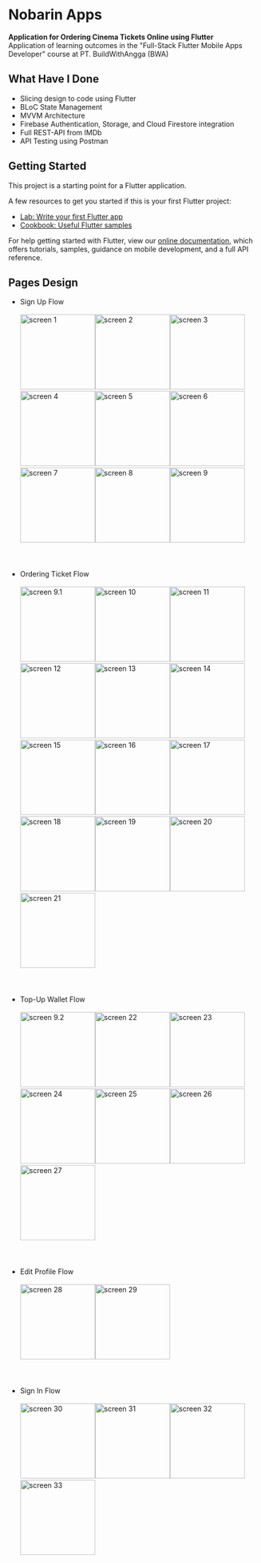 # Nobarin Apps

**Application for Ordering Cinema Tickets Online using Flutter**<br />
Application of learning outcomes in the "Full-Stack Flutter Mobile Apps Developer" course at PT. BuildWithAngga (BWA)

## What Have I Done
- Slicing design to code using Flutter
- BLoC State Management
- MVVM Architecture
- Firebase Authentication, Storage, and Cloud Firestore integration
- Full REST-API from IMDb
- API Testing using Postman

## Getting Started

This project is a starting point for a Flutter application.

A few resources to get you started if this is your first Flutter project:

- [Lab: Write your first Flutter app](https://flutter.dev/docs/get-started/codelab)
- [Cookbook: Useful Flutter samples](https://flutter.dev/docs/cookbook)

For help getting started with Flutter, view our
[online documentation](https://flutter.dev/docs), which offers tutorials,
samples, guidance on mobile development, and a full API reference.

## Pages Design

* Sign Up Flow <br /><br />
<img width="150" alt="screen 1" src="https://github.com/fadillahmuhammad/NobarinApps/assets/74767974/95be70ed-aae7-4068-a1b6-8347d53177b0"><img width="150" alt="screen 2" src="https://github.com/fadillahmuhammad/NobarinApps/assets/74767974/d8a76c85-1532-46b8-8df6-86ec1b2c7b0d"><img width="150" alt="screen 3" src="https://github.com/fadillahmuhammad/NobarinApps/assets/74767974/32ff0085-0f04-4228-8fcb-ef01cbe41624"><img width="150" alt="screen 4" src="https://github.com/fadillahmuhammad/NobarinApps/assets/74767974/9718b3e5-e35b-4acb-91c9-e95f362f8b56"><img width="150" alt="screen 5" src="https://github.com/fadillahmuhammad/NobarinApps/assets/74767974/ccee2433-20f7-4832-86f9-054fe78e3e5d"><img width="150" alt="screen 6" src="https://github.com/fadillahmuhammad/NobarinApps/assets/74767974/413ce838-042b-4bd7-9163-15c4053be9a4"><img width="150" alt="screen 7" src="https://github.com/fadillahmuhammad/NobarinApps/assets/74767974/316b41ee-0198-4515-b318-5cf5de064c72"><img width="150" alt="screen 8" src="https://github.com/fadillahmuhammad/NobarinApps/assets/74767974/f8b38af7-12fb-4589-8bb9-043d8df5badd"><img width="150" alt="screen 9" src="https://github.com/fadillahmuhammad/NobarinApps/assets/74767974/0facc064-a7ce-4c67-b04b-26ba795aaf65"> <br /><br /><br /><br />
* Ordering Ticket Flow <br /><br />
<img width="150" alt="screen 9.1" src="https://github.com/fadillahmuhammad/NobarinApps/assets/74767974/0facc064-a7ce-4c67-b04b-26ba795aaf65"><img width="150" alt="screen 10" src="https://github.com/fadillahmuhammad/NobarinApps/assets/74767974/c6b483d9-45fe-4483-8261-f5d9fa57ec86"><img width="150" alt="screen 11" src="https://github.com/fadillahmuhammad/NobarinApps/assets/74767974/02a1463f-277c-4035-9643-6986ef303bf3"><img width="150" alt="screen 12" src="https://github.com/fadillahmuhammad/NobarinApps/assets/74767974/12666b2e-07cf-47be-936a-feb04dd5f2fc"><img width="150" alt="screen 13" src="https://github.com/fadillahmuhammad/NobarinApps/assets/74767974/e968dfc1-b903-44ac-99ad-8596a7a0a583"><img width="150" alt="screen 14" src="https://github.com/fadillahmuhammad/NobarinApps/assets/74767974/fda5e0e0-cb95-459b-9a39-1fcb7e721ffa"><img width="150" alt="screen 15" src="https://github.com/fadillahmuhammad/NobarinApps/assets/74767974/7b38ca40-69b7-4824-be42-008b0f69a699"><img width="150" alt="screen 16" src="https://github.com/fadillahmuhammad/NobarinApps/assets/74767974/5ef437b7-7606-4639-9c99-163497ca9e43"><img width="150" alt="screen 17" src="https://github.com/fadillahmuhammad/NobarinApps/assets/74767974/7d38a958-2592-4482-aa32-3dec362991d9"><img width="150" alt="screen 18" src="https://github.com/fadillahmuhammad/NobarinApps/assets/74767974/9220c359-8ce4-4632-bacc-55b19188a4c6"><img width="150" alt="screen 19" src="https://github.com/fadillahmuhammad/NobarinApps/assets/74767974/0d5914c2-7b3a-4945-86dc-21c44361c031"><img width="150" alt="screen 20" src="https://github.com/fadillahmuhammad/NobarinApps/assets/74767974/69ac5da1-8699-435e-a191-b125e00133e3"><img width="150" alt="screen 21" src="https://github.com/fadillahmuhammad/NobarinApps/assets/74767974/b266789c-8cac-4eae-9620-05c1b979b99d"> <br /><br /><br /><br />
* Top-Up Wallet Flow <br /><br />
<img width="150" alt="screen 9.2" src="https://github.com/fadillahmuhammad/NobarinApps/assets/74767974/0facc064-a7ce-4c67-b04b-26ba795aaf65"><img width="150" alt="screen 22" src="https://github.com/fadillahmuhammad/NobarinApps/assets/74767974/77bf9914-9108-435c-90e7-5f6b0e822eb8"><img width="150" alt="screen 23" src="https://github.com/fadillahmuhammad/NobarinApps/assets/74767974/a8afb573-8725-4865-b5b6-6222039ba298"><img width="150" alt="screen 24" src="https://github.com/fadillahmuhammad/NobarinApps/assets/74767974/14db15b4-7284-46bf-9b31-d2d5f94c4e71"><img width="150" alt="screen 25" src="https://github.com/fadillahmuhammad/NobarinApps/assets/74767974/c16dbbc2-bd23-48be-9235-5d256e3c3a78"><img width="150" alt="screen 26" src="https://github.com/fadillahmuhammad/NobarinApps/assets/74767974/1dfdad99-5336-41e1-abcf-7855b7afb49e"><img width="150" alt="screen 27" src="https://github.com/fadillahmuhammad/NobarinApps/assets/74767974/95c4df92-6294-4c2a-a9c8-eb8ac822d2fb"><br /><br /><br /><br />
* Edit Profile Flow<br /><br />
<img width="150" alt="screen 28" src="https://github.com/fadillahmuhammad/NobarinApps/assets/74767974/c5aa326a-f35b-4d40-9da8-0f54d78fb092"><img width="150" alt="screen 29" src="https://github.com/fadillahmuhammad/NobarinApps/assets/74767974/47b61629-92fc-4444-bbbe-e4c8cffea12b"><br /><br /><br /><br />
* Sign In Flow<br /><br />
<img width="150" alt="screen 30" src="https://github.com/fadillahmuhammad/NobarinApps/assets/74767974/dee5a461-5dd0-4d38-a69c-fd6e9857dde6"><img width="150" alt="screen 31" src="https://github.com/fadillahmuhammad/NobarinApps/assets/74767974/cc29f466-b288-469d-9d25-e2fce5bc9c96"><img width="150" alt="screen 32" src="https://github.com/fadillahmuhammad/NobarinApps/assets/74767974/1bab5e55-8d48-4a84-829d-8f1aeea13989"><img width="150" alt="screen 33" src="https://github.com/fadillahmuhammad/NobarinApps/assets/74767974/43e461a4-6ec5-433b-8244-1b3d1fa07538">
